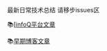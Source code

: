 最新日常技术总结
请移步issues区

📚[[infoQ平台文章](https://www.infoq.cn/profile/266C06165AFA47/publish/article)

📚[早期博客文章](http://lynhao.github.io/)
